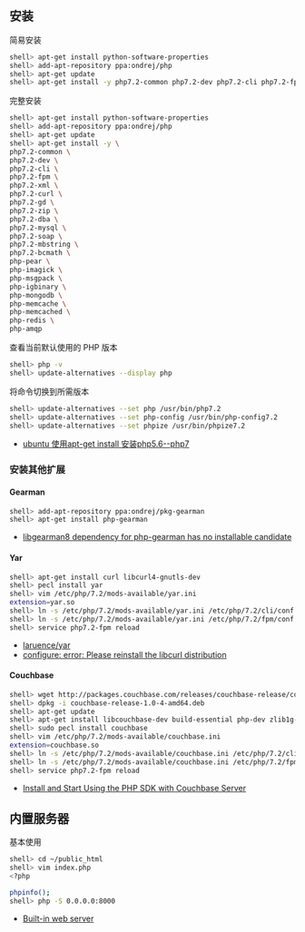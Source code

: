 ## 安装

简易安装

```sh
shell> apt-get install python-software-properties
shell> add-apt-repository ppa:ondrej/php
shell> apt-get update
shell> apt-get install -y php7.2-common php7.2-dev php7.2-cli php7.2-fpm
```

完整安装

```sh
shell> apt-get install python-software-properties
shell> add-apt-repository ppa:ondrej/php
shell> apt-get update
shell> apt-get install -y \
php7.2-common \
php7.2-dev \
php7.2-cli \
php7.2-fpm \
php7.2-xml \
php7.2-curl \
php7.2-gd \
php7.2-zip \
php7.2-dba \
php7.2-mysql \
php7.2-soap \
php7.2-mbstring \
php7.2-bcmath \
php-pear \ 
php-imagick \
php-msgpack \
php-igbinary \
php-mongodb \
php-memcache \
php-memcached \
php-redis \
php-amqp
```

查看当前默认使用的 PHP 版本

```sh
shell> php -v
shell> update-alternatives --display php
```

将命令切换到所需版本

```sh
shell> update-alternatives --set php /usr/bin/php7.2
shell> update-alternatives --set php-config /usr/bin/php-config7.2
shell> update-alternatives --set phpize /usr/bin/phpize7.2
```

- [ubuntu 使用apt-get install 安装php5.6--php7](https://www.cnblogs.com/phpzhou/p/6288762.html)

### 安装其他扩展

#### Gearman

```sh
shell> add-apt-repository ppa:ondrej/pkg-gearman
shell> apt-get install php-gearman
```

- [libgearman8 dependency for php-gearman has no installable candidate](https://github.com/oerdnj/deb.sury.org/issues/711)

#### Yar

```sh
shell> apt-get install curl libcurl4-gnutls-dev
shell> pecl install yar
shell> vim /etc/php/7.2/mods-available/yar.ini
extension=yar.so
shell> ln -s /etc/php/7.2/mods-available/yar.ini /etc/php/7.2/cli/conf.d/20-yar.ini
shell> ln -s /etc/php/7.2/mods-available/yar.ini /etc/php/7.2/fpm/conf.d/20-yar.ini
shell> service php7.2-fpm reload
```

- [laruence/yar](https://github.com/laruence/yar)
- [configure: error: Please reinstall the libcurl distribution](https://github.com/laruence/yar/issues/111)

#### Couchbase

```sh
shell> wget http://packages.couchbase.com/releases/couchbase-release/couchbase-release-1.0-4-amd64.deb
shell> dpkg -i couchbase-release-1.0-4-amd64.deb
shell> apt-get update
shell> apt-get install libcouchbase-dev build-essential php-dev zlib1g-dev
shell> sudo pecl install couchbase
shell> vim /etc/php/7.2/mods-available/couchbase.ini
extension=couchbase.so
shell> ln -s /etc/php/7.2/mods-available/couchbase.ini /etc/php/7.2/cli/conf.d/25-couchbase.ini
shell> ln -s /etc/php/7.2/mods-available/couchbase.ini /etc/php/7.2/fpm/conf.d/25-couchbase.ini
shell> service php7.2-fpm reload
```


- [Install and Start Using the PHP SDK with Couchbase Server](https://docs.couchbase.com/php-sdk/2.6/start-using-sdk.html)

## 内置服务器

基本使用

```sh
shell> cd ~/public_html
shell> vim index.php
<?php

phpinfo();
shell> php -S 0.0.0.0:8000
```

- [Built-in web server](http://docs.php.net/manual/da/features.commandline.webserver.php)
